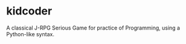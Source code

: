 kidcoder
========

A classical J-RPG Serious Game for practice of Programming, using a
Python-like syntax.
